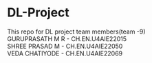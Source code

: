 # DL-Project
This repo for DL project 
team members(team -9)  
  GURUPRASATH M R - CH.EN.U4AIE22015	  
  SHREE PRASAD M - CH.EN.U4AIE22050	  
  VEDA CHATIYODE - CH.EN.U4AIE22069  
